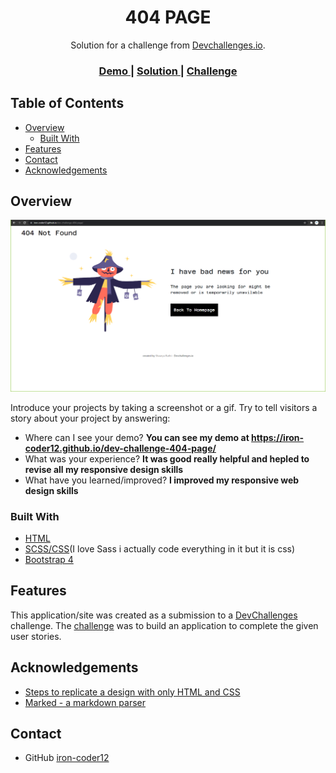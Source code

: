 <!-- Please update value in the {}  -->

<h1 align="center">404 PAGE</h1>

<div align="center">
   Solution for a challenge from  <a href="http://devchallenges.io" target="_blank">Devchallenges.io</a>.
</div>

<div align="center">
  <h3>
    <a href="https://iron-coder12.github.io/dev-challenge-404-page/">
      Demo
    </a>
    <span> | </span>
    <a href="https://{your-url-to-the-solution}">
      Solution
    </a>
    <span> | </span>
    <a href="https://devchallenges.io/challenges/wBunSb7FPrIepJZAg0sY">
      Challenge
    </a>
  </h3>
</div>

<!-- TABLE OF CONTENTS -->

## Table of Contents

- [Overview](#overview)
  - [Built With](#built-with)
- [Features](#features)
- [Contact](#contact)
- [Acknowledgements](#acknowledgements)

<!-- OVERVIEW -->

## Overview

![screenshot](https://github.com/iron-coder12/dev-challenge-404-page/blob/master/Capture.PNG?raw=true)

Introduce your projects by taking a screenshot or a gif. Try to tell visitors a story about your project by answering:

- Where can I see your demo?
**You can see my demo at https://iron-coder12.github.io/dev-challenge-404-page/**
- What was your experience? **It was good really helpful and hepled to revise all my responsive design skills**
- What have you learned/improved? **I improved my responsive web design skills**


### Built With

<!-- This section should list any major frameworks that you built your project using. Here are a few examples.-->

- [HTML](https://html.com/)
- [SCSS/CSS](https://vuejs.org/)(I love Sass i actually code everything in it but it is css)
- [Bootstrap 4](getbootstrap.com)

## Features

<!-- List the features of your application or follow the template. Don't share the figma file here :) -->

This application/site was created as a submission to a [DevChallenges](https://devchallenges.io/challenges) challenge. The [challenge](https://devchallenges.io/challenges/wBunSb7FPrIepJZAg0sY) was to build an application to complete the given user stories.


## Acknowledgements

<!-- This section should list any articles or add-ons/plugins that helps you to complete the project. This is optional but it will help you in the future. For exmpale -->

- [Steps to replicate a design with only HTML and CSS](https://devchallenges-blogs.web.app/how-to-replicate-design/)
- [Marked - a markdown parser](https://github.com/chjj/marked)

## Contact
- GitHub [iron-coder12](https://github.com/iron-coder12)
